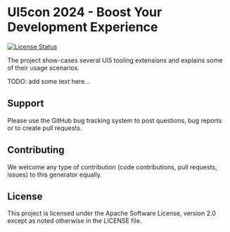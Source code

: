 # UI5con 2024 - Boost Your Development Experience

[![License Status][license-image]][license-url]

The project show-cases several UI5 tooling extensions and explains some of their usage scenarios.

TODO: add some text here...

## Support

Please use the GitHub bug tracking system to post questions, bug reports or to create pull requests.

## Contributing

We welcome any type of contribution (code contributions, pull requests, issues) to this generator equally.

## License

This project is licensed under the Apache Software License, version 2.0 except as noted otherwise in the LICENSE file.

[license-image]: https://img.shields.io/github/license/petermuessig/ui5con2024-bydxp.svg
[license-url]: https://github.com/petermuessig/ui5con2024-bydxp/blob/main/LICENSE
